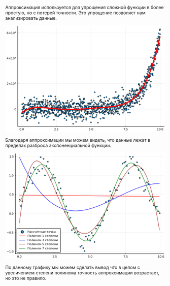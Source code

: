 Аппроксимация используется для упрощения сложной функции в более простую, но с потерей точности. Это упрощение позволяет нам анализировать данные.

![alt tag](https://github.com/NewDDay/JLessons/blob/master/MathMod/approximation/exp.png?raw=true "Экспонента")

Благодаря аппроксимации мы можем видеть, что данные лежат в пределах разброса экспоненциальной функции.


![alt tag](https://github.com/NewDDay/JLessons/blob/master/MathMod/approximation/sin.png?raw=true "Синусоида")

По данному графику мы можем сделать вывод что в целом с увеличением степени полинома точность аппроксимации возрастает, но это не правило.
